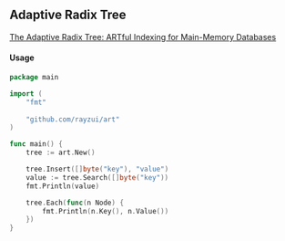 ## Adaptive Radix Tree

[The Adaptive Radix Tree: ARTful Indexing for Main-Memory Databases](https://db.in.tum.de/~leis/papers/ART.pdf)

#### Usage

```go
package main

import (
	"fmt"
	
    "github.com/rayzui/art"
)

func main() {
    tree := art.New()

    tree.Insert([]byte("key"), "value")
    value := tree.Search([]byte("key"))
    fmt.Println(value)

    tree.Each(func(n Node) {
    	fmt.Println(n.Key(), n.Value())
    })
}
```
